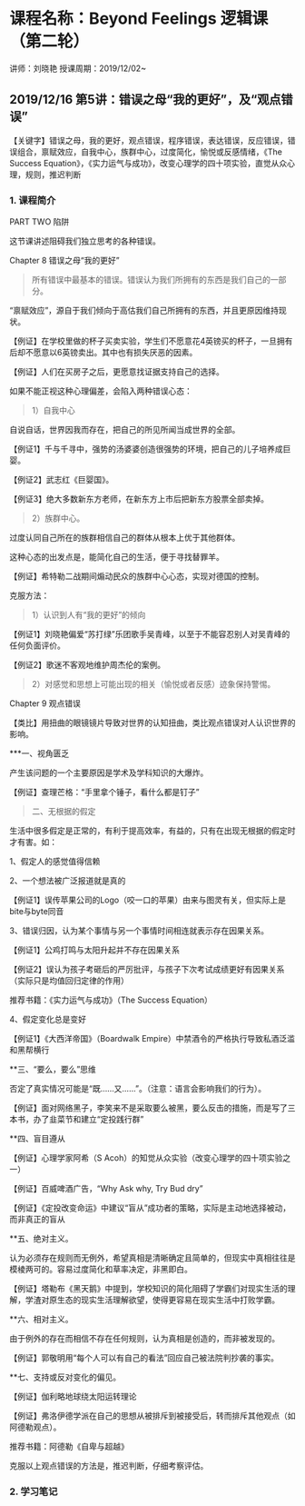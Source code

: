 # 课程名称：Beyond Feelings 逻辑课（第二轮）

讲师：刘晓艳 授课周期：2019/12/02~

## 2019/12/16 第5讲：错误之母“我的更好”，及“观点错误”
 
【关键字】错误之母，我的更好，观点错误，程序错误，表达错误，反应错误，错误组合，禀赋效应，自我中心，族群中心，过度简化，愉悦或反感情绪，《The Success Equation》，《实力运气与成功》，改变心理学的四十项实验，直觉从众心理，规则，推迟判断

### 1. 课程简介

PART TWO 陷阱

这节课讲述阻碍我们独立思考的各种错误。

Chapter 8 错误之母“我的更好”

> 所有错误中最基本的错误。错误认为我们所拥有的东西是我们自己的一部分。

“禀赋效应”，源自于我们倾向于高估我们自己所拥有的东西，并且更原因维持现状。

【例证】在学校里做的杯子买卖实验，学生们不愿意花4英镑买的杯子，一旦拥有后却不愿意以6英镑卖出。其中也有损失厌恶的因素。

【例证】人们在买房子之后，更愿意找证据支持自己的选择。


如果不能正视这种心理偏差，会陷入两种错误心态：

> 1）自我中心

自说自话，世界因我而存在，把自己的所见所闻当成世界的全部。

【例证1】千与千寻中，强势的汤婆婆创造很强势的环境，把自己的儿子培养成巨婴。

【例证2】武志红《巨婴国》。

【例证3】绝大多数新东方老师，在新东方上市后把新东方股票全部卖掉。

> 2）族群中心。

过度认同自己所在的族群相信自己的群体从根本上优于其他群体。

这种心态的出发点是，能简化自己的生活，便于寻找替罪羊。

【例证】希特勒二战期间煽动民众的族群中心心态，实现对德国的控制。


克服方法：

> 1）认识到人有“我的更好”的倾向

【例证1】刘晓艳偏爱“苏打绿”乐团歌手吴青峰，以至于不能容忍别人对吴青峰的任何负面评价。

【例证2】歌迷不客观地维护周杰伦的案例。

> 2）对感觉和思想上可能出现的相关（愉悦或者反感）迹象保持警惕。


Chapter 9 观点错误

【类比】用扭曲的眼镜镜片导致对世界的认知扭曲，类比观点错误对人认识世界的影响。

***一、视角匮乏

产生该问题的一个主要原因是学术及学科知识的大爆炸。

【例证】查理芒格：“手里拿个锤子，看什么都是钉子”

> 二、无根据的假定

生活中很多假定是正常的，有利于提高效率，有益的，只有在出现无根据的假定时才有害。如：

1、假定人的感觉值得信赖

2、一个想法被广泛报道就是真的

【例证1】误传苹果公司的Logo（咬一口的苹果）由来与图灵有关，但实际上是bite与byte同音

3、错误归因，认为某个事情与另一个事情时间相连就表示存在因果关系。

【例证1】公鸡打鸣与太阳升起并不存在因果关系

【例证2】误认为孩子考砸后的严厉批评，与孩子下次考试成绩更好有因果关系（实际只是均值回归定律的作用）

推荐书籍：《实力运气与成功》（The Success Equation）

4、假定变化总是变好

【例证1】《大西洋帝国》（Boardwalk Empire）中禁酒令的严格执行导致私酒泛滥和黑帮横行

**三、“要么，要么”思维

否定了真实情况可能是“既……又……”。（注意：语言会影响我们的行为）。

【例证】面对网络黑子，李笑来不是采取要么被黑，要么反击的措施，而是写了三本书，办了韭菜节和建立“定投践行群”

**四、盲目遵从

【例证】心理学家阿希（S Acoh）的知觉从众实验（改变心理学的四十项实验之一）

【例证】百威啤酒广告，“Why Ask why, Try Bud dry”

【例证】《定投改变命运》中建议“盲从”成功者的策略，实际是主动地选择被动，而非真正的盲从

**五、绝对主义。

认为必须存在规则而无例外，希望真相是清晰确定且简单的，但现实中真相往往是模棱两可的。容易过度简化和草率决定，非黑即白。

【例证】塔勒布《黑天鹅》中提到，学校知识的简化阻碍了学霸们对现实生活的理解，学渣对原生态的现实生活理解欲望，使得更容易在现实生活中打败学霸。

**六、相对主义。

由于例外的存在而相信不存在任何规则，认为真相是创造的，而非被发现的。

【例证】郭敬明用“每个人可以有自己的看法”回应自己被法院判抄袭的事实。

**七、支持或反对变化的偏见。

【例证】伽利略地球绕太阳运转理论

【例证】弗洛伊德学派在自己的思想从被排斥到被接受后，转而排斥其他观点（如阿德勒观点）。

推荐书籍：阿德勒《自卑与超越》

克服以上观点错误的方法是，推迟判断，仔细考察评估。


### 2. 学习笔记

